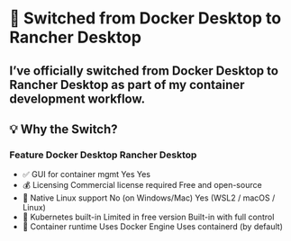# 🐳 Switched from Docker Desktop to Rancher Desktop
## I’ve officially switched from Docker Desktop to Rancher Desktop as part of my container development workflow.

## 💡 Why the Switch?

### Feature	Docker Desktop	Rancher Desktop
- ✅ GUI for container mgmt	Yes	Yes
- 💰 Licensing	Commercial license required	Free and open-source
- 🐧 Native Linux support	No (on Windows/Mac)	Yes (WSL2 / macOS / Linux)
- 🧰 Kubernetes built-in	Limited in free version	Built-in with full control
- 🔄 Container runtime	Uses Docker Engine	Uses containerd (by default)
